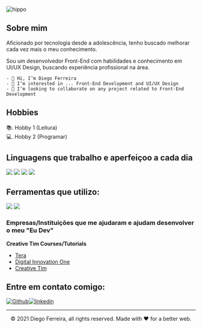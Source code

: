 ![hippo](https://cdnb.artstation.com/p/assets/images/images/036/125/405/original/igor-freitas-mesa.gif?1616779562)

## Sobre mim 

Aficionado por tecnologia desde a adolescência, tenho buscado melhorar cada vez mais o meu conhecimento.

Sou um desenvolvedor Front-End com habilidades e conhecimento em UI/UX Design, buscando experiência profissional na área.

    - 👋 Hi, I’m Diego Ferreira
    - 👀 I’m interested in ... Front-End Development and UI/UX Design
    - 💞️ I’m looking to collaborate on any project related to Front-End Development


## Hobbies

 📚. Hobby 1 (Leitura)  
 💻. Hobby 2 (Programar) 
 

## Linguagens que trabalho e aperfeiçoo a cada dia
<p>
  <img src="https://img.shields.io/badge/HTML5-E34F26?style=for-the-badge&logo=html5&logoColor=white" />
  <img src="https://img.shields.io/badge/CSS3-1572B6?style=for-the-badge&logo=css3&logoColor=white" />
  <img src="https://img.shields.io/badge/JavaScript-323330?style=for-the-badge&logo=javascript&logoColor=F7DF1E" />
  <img src="https://img.shields.io/badge/Java-ED8B00?style=for-the-badge&logo=java&logoColor=white" />
</p>

## Ferramentas que utilizo:
<p>
  <img src="https://img.shields.io/badge/Visual_Studio_Code-0078D4?style=for-the-badge&logo=visual%20studio%20code&logoColor=white" />
  <img src="https://img.shields.io/badge/Atom-66595C?style=for-the-badge&logo=Atom&logoColor=white" />
</p>

### Empresas/Instituições que me ajudaram e ajudam desenvolver o meu "Eu Dev"
**Creative Tim Courses/Tutorials**

- [Tera](https://somostera.com/)
- [Digital Innovation One](https://www.dio.me/)
- [Creative Tim](https://www.creative-tim.com)

## Entre em contato comigo:
[<img alt="Github" src="https://img.shields.io/badge/GitHub-%2312100E.svg?&style=for-the-badge&logo=Github&logoColor=white" />](https://github.com/diegobomfimx)[<img alt="linkedin" src="https://img.shields.io/badge/linkedin-%230077B5.svg?&amp;style=for-the-badge&amp;logo=linkedin&amp;logoColor=white">](https://www.linkedin.com/in/diegobomfimx/)

---
<p align="center"> © 2021 Diego Ferreira, all rights reserved. Made with ❤️ for a better web. </p>


</p>
<!---
diegobomfimx/diegobomfimx is a ✨ special ✨ repository because its `README.md` (this file) appears on your GitHub profile.
You can click the Preview link to take a look at your changes.
--->
